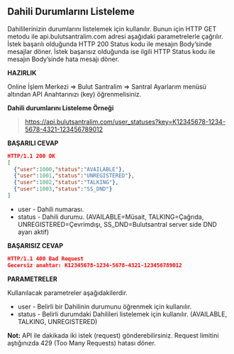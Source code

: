 **Dahili Durumlarını Listeleme**
----
Dahililerinizin durumlarını listelemek için kullanılır. Bunun için HTTP GET metodu ile api.bulutsantralim.com adresi aşağıdaki parametrelerle çağrılır. İstek başarılı olduğunda HTTP 200 Status kodu ile mesajın Body’sinde mesajlar döner. İstek başarısız olduğunda ise ilgili HTTP Status kodu ile mesajın Body’sinde hata mesajı döner.

**HAZIRLIK**

  Online İşlem Merkezi => Bulut Santralim => Santral Ayarlarım menüsü altından API Anahtarınızı (key) öğrenmelisiniz.
  
  **Dahili durumlarını Listeleme Örneği**
  >https://api.bulutsantralim.com/user_statuses?key=K12345678-1234-5678-4321-123456789012
  
  **BAŞARILI CEVAP**

```json
HTTP/1.1 200 OK
[
  {"user":1000,"status":"AVAILABLE"},
  {"user":1001,"status":"UNREGISTERED"},
  {"user":1002,"status":"TALKING"},
  {"user":1003,"status":"SS_DND"}
]
```
* user - Dahili numarası.
* status - Dahili durumu. (AVAILABLE=Müsait, TALKING=Çağrıda, UNREGISTERED=Çevrimdışı, SS_DND=Bulutsantral server side DND ayarı aktif)

**BAŞARISIZ CEVAP** 

```json
HTTP/1.1 400 Bad Request 
Gecersiz anahtar: K12345678-1234-5678-4321-123456789012
```

**PARAMETRELER**

Kullanılacak parametreler aşağıdakilerdir.
 * user - Belirli bir Dahilinin durumunu öğrenmek için kullanılır.
 * status - Belirli durumdaki Dahilileri listelemek için kullanılır. (AVAILABLE, TALKING, UNREGISTERED)
 
 **Not:** API ile dakikada iki istek (request) gönderebilirsiniz. Request limitini aştığınızda 429 (Too Many Requests) hatası döner.
 
